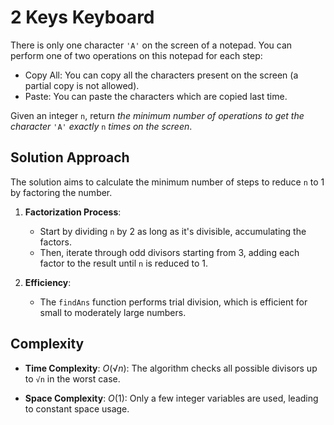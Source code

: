 # 2 Keys Keyboard

There is only one character `'A'` on the screen of a notepad. You can perform one of two operations on this notepad for each step:

- Copy All: You can copy all the characters present on the screen (a partial copy is not allowed).
- Paste: You can paste the characters which are copied last time.
  
Given an integer `n`, return *the minimum number of operations to get the character* `'A'` *exactly* `n` *times on the screen*.

## Solution Approach

The solution aims to calculate the minimum number of steps to reduce `n` to 1 by factoring the number.

1. **Factorization Process**:
   - Start by dividing `n` by 2 as long as it's divisible, accumulating the factors.
   - Then, iterate through odd divisors starting from 3, adding each factor to the result until `n` is reduced to 1.
  
2. **Efficiency**:
   - The `findAns` function performs trial division, which is efficient for small to moderately large numbers.

## Complexity

- **Time Complexity**: $O(√n)$: The algorithm checks all possible divisors up to `√n` in the worst case.
  
- **Space Complexity**: $O(1)$: Only a few integer variables are used, leading to constant space usage.
